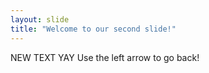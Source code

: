 ```yaml
---
layout: slide
title: "Welcome to our second slide!"
---
```

NEW TEXT YAY
Use the left arrow to go back!
